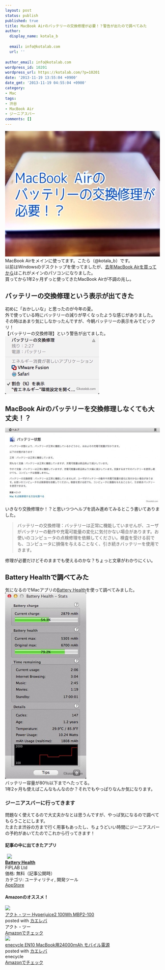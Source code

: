 ```yaml
---
layout: post
status: publish
published: true
title: MacBook Airのバッテリーの交換修理が必要！？警告が出たので調べてみた
author:
  display_name: kotala_b

  email: info@kotalab.com
  url: ''

author_email: info@kotalab.com
wordpress_id: 10201
wordpress_url: https://kotalab.com/?p=10201
date: '2013-11-19 13:55:04 +0900'
date_gmt: '2013-11-19 04:55:04 +0900'
category:
- Mac
tags:
- 渋谷
- MacBook Air
- ジーニアスバー
comments: []
---
```

<p><img src="/wp-content/uploads/macbookairbatterychange_131119_01-546x409.jpg" alt="macbookairbatterychange_131119_01" width="546" height="409" class="alignnone size-large wp-image-10205" /><br />
MacBook Airをメインに使ってます。こたら（@kotala_b）です。<br />
以前はWindowsのデスクトップを使ってましたが、<a href="/macbook-air-24hours" title="圧倒的な早さに驚いた！MacBook Airが注文から25時間後には届いた！">去年MacBook Airを買ってから</a>はこれがメインのパソコンになりました。<br />
買ってから1年2ヶ月ずっと使ってきたMacBook Airが不調の兆し。<br />
</p>
<!--more-->
<h2>バッテリーの交換修理という表示が出てきた</h2>
<p>初めに「おかしいな」と思ったのが今年の夏。<br />
外で使っている時にバッテリーの減りが早くなったような感じがありました。<br />
その時はあまり気にしなかったんですが、今朝バッテリーの表示をみてビックリ！<br />
【バッテリーの交換修理】という警告が出てました。<br />
<img src="/wp-content/uploads/macbookairbatterychange_131119_02.jpg" alt="macbookairbatterychange_131119_02" width="306" height="188" class="alignnone size-full wp-image-10206" /></p>
<h2>MacBook Airのバッテリーを交換修理しなくても大丈夫！？</h2>
<p><img src="/wp-content/uploads/macbookairbatterychange_131119_03-546x251.jpg" alt="macbookairbatterychange_131119_03" width="546" height="251" class="alignnone size-large wp-image-10207" /><br />
いきなり交換修理か！？と思いつつヘルプを読み進めてみるとこう書いてありました。</p>
<blockquote><p>バッテリーの交換修理：バッテリーは正常に機能していませんが、ユーザがバッテリーの動作や充電可能量の変化に気付かない場合があります。お使いのコンピュータの点検修理を依頼してください。検査を受ける前でも、コンピュータに損傷を与えることなく、引き続きバッテリーを使用できます。</p></blockquote>
<p>修理が必要だけどそのままでも使えるのかな？ちょっと文章がわかりにくい。</p>
<h2>Battery Healthで調べてみた</h2>
<p>気になるのでMacアプリの<a href="https://itunes.apple.com/jp/app/battery-health/id490192174?mt=12&uo=4&at=10l4yU" rel="nofollow" target="_blank">Battery Health</a>を使って調べてみました。<br />
<img src="/wp-content/uploads/macbookairbatterychange_131119_04.jpg" alt="macbookairbatterychange_131119_04" width="264" height="606" class="alignnone size-full wp-image-10208" /><br />
バッテリー容量が80％以下までへたってる。<br />
1年2ヶ月も使えばこんなもんなのか？それでもやっぱりなんか気になります。</p>
<h3>ジーニアスバーに行ってきます</h3>
<p>問題なく使えてるので大丈夫かなとは思うんですが、やっぱ気になるので調べてもらうことにします。<br />
たまたま渋谷の方まで行く用事もあったし、ちょうどいい時間にジーニアスバーの予約があいてたのでこれから行ってきます！</p>
<h4 class="app">記事の中に出てきたアプリ</h4>
<div class="applink">
<div class="applinkimg"><a href="https://itunes.apple.com/jp/app/battery-health/id490192174?mt=12&uo=4&at=10l4yU" rel="nofollow" target="_blank"><img hspace="6" src="http://a4.mzstatic.com/us/r30/Purple/v4/2a/61/43/2a614364-24d2-538b-d80c-baadc8f1a621/APPL.512x512-75.png" width="80" /></a></div>
<div class="applinktext">
<div class="applinktitle"><strong><a href="https://itunes.apple.com/jp/app/battery-health/id490192174?mt=12&uo=4&at=10l4yU" rel="nofollow" target="_blank">Battery Health</a></strong></div>
<div class="applinkinfo">FIPLAB Ltd</div>
<div class="applinkinfo">価格: 無料（記事公開時）</div>
<div class="applinkinfo">カテゴリ: ユーティリティ, 開発ツール</div>
</div>
<div class="clear"></div>
<div class="appstorelink"><a href="https://itunes.apple.com/jp/app/battery-health/id490192174?mt=12&uo=4&at=10l4yU" rel="nofollow" target="_blank">AppStore</a></div>
</div>
<h4 class="aam">Amazonのオススメ！</h4>
<div class="kaerebalink-box">
<div class="kaerebalink-image"><a href="https://www.amazon.co.jp/exec/obidos/ASIN/B00A4ZGYWE/same-22/ref=nosim/" rel="nofollow" target="_blank"><img src="https://images-fe.ssl-images-amazon.com/images/I/416WMSmWvYL._SL160_.jpg" style="border: none;" /></a></div>
<div class="kaerebalink-info">
<div class="kaerebalink-name"><a href="https://www.amazon.co.jp/exec/obidos/ASIN/B00A4ZGYWE/same-22/ref=nosim/" rel="nofollow" target="_blank">アクト・ツー Hyperjuice2 100Wh MBP2-100</a>
<div class="kaerebalink-powered-date">posted with <a href="https://kaereba.com" rel="nofollow" target="_blank">カエレバ</a></div>
</div>
<div class="kaerebalink-detail"> アクト・ツー     </div>
<div class="kaerebalink-link1">
<div class="shoplinkamazon"><a href="https://www.amazon.co.jp/gp/search?keywords=MBP2-100&__mk_ja_JP=%83J%83%5E%83J%83i&tag=same-22" rel="nofollow" target="_blank" title="アマゾン" >Amazonでチェック</a></div>
</div>
</div>
<div class="booklink-footer"></div>
</div>
<div class="kaerebalink-box">
<div class="kaerebalink-image"><a href="https://www.amazon.co.jp/exec/obidos/ASIN/B00EE1TLI8/same-22/ref=nosim/" rel="nofollow" target="_blank"><img src="https://images-fe.ssl-images-amazon.com/images/I/31nOA0AWgxL._SL160_.jpg" style="border: none;" /></a></div>
<div class="kaerebalink-info">
<div class="kaerebalink-name"><a href="https://www.amazon.co.jp/exec/obidos/ASIN/B00EE1TLI8/same-22/ref=nosim/" rel="nofollow" target="_blank">enecycle EN10 MacBook用24000ｍAh モバイル電源</a>
<div class="kaerebalink-powered-date">posted with <a href="https://kaereba.com" rel="nofollow" target="_blank">カエレバ</a></div>
</div>
<div class="kaerebalink-detail"> enecycle     </div>
<div class="kaerebalink-link1">
<div class="shoplinkamazon"><a href="https://www.amazon.co.jp/gp/search?keywords=EN10&__mk_ja_JP=%83J%83%5E%83J%83i&tag=same-22" rel="nofollow" target="_blank" title="アマゾン" >Amazonでチェック</a></div>
</div>
</div>
<div class="booklink-footer"></div>
</div>
